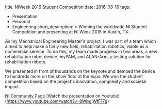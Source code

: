 title: NIWeek 2016 Student Competition
date: 2016-08-16
tags:
  - Presentation
  - Personal
  - Engineering
short_description: >
  Winning the worldwide NI Student Competition and presenting at NI Week 2016
  in Austin, TX.


As my Mechanical Engineering Master's project, I was part of a team
which aimed to help make a fairly new field, rehabilitation robotics,
viable as a commercial service. To do this, my team made progress in two
areas, a new rehabilitation robot device, myPAM, and ALAN-Arm, a testing solution
for rehabilitation robots.

We presented in front of thousands on the keynote and demoed the device
to hundreds more on the show floor at the expo. We won the student
competition based on the project's innovation, complexity and societal
impact.

[NI Community Page](https://decibel.ni.com/content/docs/DOC-46580)
(Watch the presentation on Youtube)(https://www.youtube.com/watch?v=8WbgjWfF17g)
